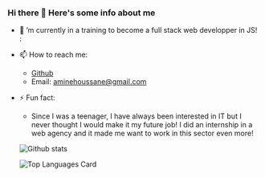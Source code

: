 ### Hi there 👋  Here's some info about me


- 🔭 ’m currently in a training to become a full stack web developper in JS! : 

- 📫 How to reach me: 
  * [Github](https://github.com/Zangetsu95)
  * Email: aminehoussane@gmail.com

- ⚡ Fun fact:
  * Since I was a teenager, I have always been interested in IT but I never thought I would make it my future job! I did an internship in a web agency and it made me     want to work in this sector even more!
    
   ![Github stats](https://github-readme-stats.vercel.app/api?username=Zangetsu95&theme=highcontrast&show_icons=true&count_private=true)
   
   ![Top Languages Card](https://github-readme-stats.vercel.app/api/top-langs/?username=Zangestu95)
     
     
<!--
**Zangestu95/AminoPapy95** is a ✨ _special_ ✨ repository because its `README.md` (this file) appears on your GitHub profile.

Here are some ideas to get you started:

- 🔭 I’m currently working on ...
- 🌱 I’m currently learning ...
- 👯 I’m looking to collaborate on ...
- 🤔 I’m looking for help with ...
- 💬 Ask me about ...
- 📫 How to reach me: ...
- 😄 Pronouns: ...
- ⚡ Fun fact: ...
-->
